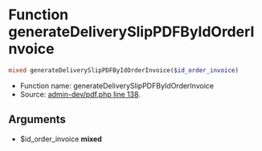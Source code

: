 Function generateDeliverySlipPDFByIdOrderInvoice
===========================





```php
mixed generateDeliverySlipPDFByIdOrderInvoice($id_order_invoice)
```

* Function name: generateDeliverySlipPDFByIdOrderInvoice
* Source: [admin-dev/pdf.php line 138](https://github.com/PrestaShop/PrestaShop/blob/1.5.0.2/admin-dev/pdf.php#L138).

Arguments
---------

* $id_order_invoice **mixed**

